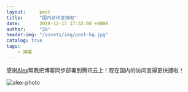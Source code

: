 ```yaml
---
layout:     post
title:      "国内访问变快啦"
date:       2018-12-17 17:32:00 +0800
author:     "Zo"
header-img: "/assets/img/post-bg.jpg"
catalog: true
tags:
    - 博客
---
```



感谢[Alex](http://alexitboy.icu/)帮我把博客同步部署到腾讯云上！现在国内的访问变得更快捷啦！

![alex-photo](http://alexitboy.icu/wp-content/uploads/2018/12/IMG_20181129_003531_processed.jpg)